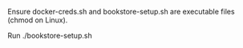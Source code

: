 Ensure docker-creds.sh and bookstore-setup.sh are executable files (chmod on Linux).

Run ./bookstore-setup.sh
